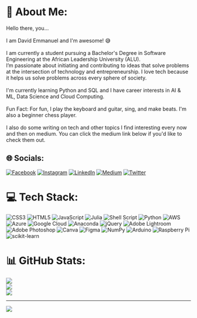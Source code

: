 # 💫 About Me:
Hello there, you...<br><br>I am David Emmanuel and I'm awesome! 😅<br><br>I am currently a student pursuing a Bachelor's Degree in Software Engineering at the African Leadership University (ALU).<br> I’m passionate about initiating and contributing to ideas that solve problems at the intersection of technology and entrepreneurship. I love tech because it helps us solve problems across every sphere of society.<br><br>I'm currently learning Python and SQL and I have career interests in AI & ML, Data Science and Cloud Computing.<br><br>Fun Fact: For fun, I play the keyboard and guitar, sing, and make beats. I'm also a beginner chess player.<br><br>I also do some writing on tech and other topics I find interesting every now and then on medium. You can click the medium link below if you'd like to check them out.


## 🌐 Socials:
[![Facebook](https://img.shields.io/badge/Facebook-%231877F2.svg?logo=Facebook&logoColor=white)](https://facebook.com/https://www.facebook.com/sirdavidemmanuel) [![Instagram](https://img.shields.io/badge/Instagram-%23E4405F.svg?logo=Instagram&logoColor=white)](https://instagram.com/iamthedavidleads) [![LinkedIn](https://img.shields.io/badge/LinkedIn-%230077B5.svg?logo=linkedin&logoColor=white)](https://linkedin.com/in/https://www.linkedin.com/in/iamthethedavidleads) [![Medium](https://img.shields.io/badge/Medium-12100E?logo=medium&logoColor=white)](https://medium.com/@thedavidleads) [![Twitter](https://img.shields.io/badge/Twitter-%231DA1F2.svg?logo=Twitter&logoColor=white)](https://twitter.com/@AlwaysYakong) 

# 💻 Tech Stack:
![CSS3](https://img.shields.io/badge/css3-%231572B6.svg?style=for-the-badge&logo=css3&logoColor=white) ![HTML5](https://img.shields.io/badge/html5-%23E34F26.svg?style=for-the-badge&logo=html5&logoColor=white) ![JavaScript](https://img.shields.io/badge/javascript-%23323330.svg?style=for-the-badge&logo=javascript&logoColor=%23F7DF1E) 	![Julia](https://img.shields.io/badge/-Julia-9558B2?style=for-the-badge&logo=julia&logoColor=white) ![Shell Script](https://img.shields.io/badge/shell_script-%23121011.svg?style=for-the-badge&logo=gnu-bash&logoColor=white) ![Python](https://img.shields.io/badge/python-3670A0?style=for-the-badge&logo=python&logoColor=ffdd54) ![AWS](https://img.shields.io/badge/AWS-%23FF9900.svg?style=for-the-badge&logo=amazon-aws&logoColor=white) ![Azure](https://img.shields.io/badge/azure-%230072C6.svg?style=for-the-badge&logo=azure-devops&logoColor=white) ![Google Cloud](https://img.shields.io/badge/Google%20Cloud-%234285F4.svg?style=for-the-badge&logo=google-cloud&logoColor=white) ![Anaconda](https://img.shields.io/badge/Anaconda-%2344A833.svg?style=for-the-badge&logo=anaconda&logoColor=white) ![jQuery](https://img.shields.io/badge/jquery-%230769AD.svg?style=for-the-badge&logo=jquery&logoColor=white) ![Adobe Lightroom](https://img.shields.io/badge/Adobe%20Lightroom-31A8FF.svg?style=for-the-badge&logo=Adobe%20Lightroom&logoColor=white) ![Adobe Photoshop](https://img.shields.io/badge/adobephotoshop-%2331A8FF.svg?style=for-the-badge&logo=adobephotoshop&logoColor=white) ![Canva](https://img.shields.io/badge/Canva-%2300C4CC.svg?style=for-the-badge&logo=Canva&logoColor=white) 	![Figma](https://img.shields.io/badge/figma-%23F24E1E.svg?style=for-the-badge&logo=figma&logoColor=white) ![NumPy](https://img.shields.io/badge/numpy-%23013243.svg?style=for-the-badge&logo=numpy&logoColor=white) ![Arduino](https://img.shields.io/badge/-Arduino-00979D?style=for-the-badge&logo=Arduino&logoColor=white) ![Raspberry Pi](https://img.shields.io/badge/-RaspberryPi-C51A4A?style=for-the-badge&logo=Raspberry-Pi) ![scikit-learn](https://img.shields.io/badge/scikit--learn-%23F7931E.svg?style=for-the-badge&logo=scikit-learn&logoColor=white)
# 📊 GitHub Stats:
![](https://github-readme-stats.vercel.app/api?username=thedavidemmanuel&theme=algolia&hide_border=false&include_all_commits=false&count_private=false)<br/>
![](https://github-readme-streak-stats.herokuapp.com/?user=thedavidemmanuel&theme=algolia&hide_border=false)<br/>
![](https://github-readme-stats.vercel.app/api/top-langs/?username=thedavidemmanuel&theme=algolia&hide_border=false&include_all_commits=false&count_private=false&layout=compact)

---
[![](https://visitcount.itsvg.in/api?id=thedavidemmanuel&icon=0&color=8)](https://visitcount.itsvg.in)
